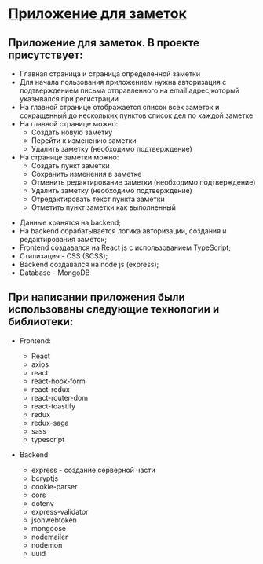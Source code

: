 # [Приложение для заметок](https://unutma.ru)

## Приложение для заметок. В проекте присутствует:
* Главная страница и страница определенной заметки
* Для начала пользования приложением нужна авторизация с подтверждением письма отправленного на email адрес,который указывался при регистрации 
* На главной странице отображается список всех заметок и сокращенный до нескольких пунктов список дел по каждой заметке
* На главной странице можно:
    + Создать новую заметку
    +	Перейти к изменению заметки
    +	Удалить заметку (необходимо подтверждение)
* На странице заметки можно:
    + Создать пункт заметки
    + Сохранить изменения в заметке
    + Отменить редактирование заметки (необходимо подтверждение)
    + Удалить заметку (необходимо подтверждение)
    + Отредактировать текст пункта заметки
    + Отметить пункт заметки как выполненный

- Данные хранятся на backend;
- На backend обрабатывается логика авторизации, создания и редактирования заметок;
- Frontend создавался на React js с использованием TypeScript;
- Стилизация - CSS (SCSS);
- Backend создавался на node js (express);
- Database - MongoDB

## При написании приложения были использованы следующие технологии и библиотеки:
* Frontend:
    + React
    + axios
    + react
    + react-hook-form
    + react-redux
    + react-router-dom
    + react-toastify
    + redux
    + redux-saga
    + sass
    + typescript

* Backend:
    + express - создание серверной части
    + bcryptjs
    + cookie-parser
    + cors
    + dotenv
    + express-validator
    + jsonwebtoken
    + mongoose
    + nodemailer
    + nodemon
    + uuid
